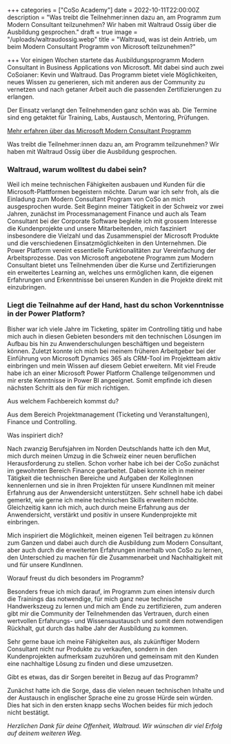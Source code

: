+++
categories = ["CoSo Academy"]
date = 2022-10-11T22:00:00Z
description = "Was treibt die Teilnehmer:innen dazu an, am Programm zum Modern Consultant teilzunehmen? Wir haben mit Waltraud Ossig über die Ausbildung gesprochen."
draft = true
image = "/uploads/waltraudossig.webp"
title = "Waltraud, was ist dein Antrieb, um beim Modern Consultant Programm von Microsoft teilzunehmen?"

+++
Vor einigen Wochen startete das Ausbildungsprogramm Modern Consultant in Business Applications von Microsoft. Mit dabei sind auch zwei CoSoianer: Kevin und Waltraud. Das Programm bietet viele Möglichkeiten, neues Wissen zu generieren, sich mit anderen aus der Community zu vernetzen und nach getaner Arbeit auch die passenden Zertifizierungen zu erlangen. 

Der Einsatz verlangt den Teilnehmenden ganz schön was ab. Die Termine sind eng getaktet für Training, Labs, Austausch, Mentoring, Prüfungen. 

[Mehr erfahren über das Microsoft Modern Consultant Programm](https://www.corporatesoftware.ch/blog/der-weg-in-die-zukunft-modern-consultants-braucht-das-land/ "Infos über das Modern Consultant Programm von Microsoft")

Was treibt die Teilnehmer:innen dazu an, am Programm teilzunehmen? Wir haben mit Waltraud Ossig über die Ausbildung gesprochen.

### Waltraud, warum wolltest du dabei sein? 

Weil ich meine technischen Fähigkeiten ausbauen und Kunden für die Microsoft-Plattformen begeistern möchte. Darum war ich sehr froh, als die Einladung zum Modern Consultant Program von CoSo an mich ausgesprochen wurde. Seit Beginn meiner Tätigkeit in der Schweiz vor zwei Jahren, zunächst im Processmanagement Finance und auch als Team Consultant bei der Corporate Software begleite ich mit grossem Interesse die Kundenprojekte und unsere Mitarbeitenden, mich fasziniert insbesondere die Vielzahl und das Zusammenspiel der Microsoft Produkte und die verschiedenen Einsatzmöglichkeiten in den Unternehmen. Die Power Platform vereint essentielle Funktionalitäten zur Vereinfachung der Arbeitsprozesse. Das von Microsoft angebotene Programm zum Modern Consultant bietet uns Teilnehmenden über die Kurse und Zertifizierungen ein erweitertes Learning an, welches uns ermöglichen kann, die eigenen Erfahrungen und Erkenntnisse bei unseren Kunden in die Projekte direkt mit einzubringen.         

### Liegt die Teilnahme auf der Hand, hast du schon Vorkenntnisse in der Power Platform?  

Bisher war ich viele Jahre im Ticketing, später im Controlling tätig und habe mich auch in diesen Gebieten besonders mit den technischen Lösungen im Aufbau bis hin zu Anwenderschulungen beschäftigen und begeistern können. Zuletzt konnte ich mich bei meinem früheren Arbeitgeber bei der Einführung von Microsoft Dynamics 365 als CRM-Tool im Projektteam aktiv einbringen und mein Wissen auf diesem Gebiet erweitern. Mit viel Freude habe ich an einer Microsoft Power Platform Challenge teilgenommen und mir erste Kenntnisse in Power BI angeeignet. Somit empfinde ich diesen nächsten Schritt als den für mich richtigen. 

Aus welchem Fachbereich kommst du?  

Aus dem Bereich Projektmanagement (Ticketing und Veranstaltungen), Finance und Controlling. 

Was inspiriert dich?  

Nach zwanzig Berufsjahren im Norden Deutschlands hatte ich den Mut, mich durch meinen Umzug in die Schweiz einer neuen beruflichen Herausforderung zu stellen. Schon vorher habe ich bei der CoSo zunächst im gewohnten Bereich Finance gearbeitet. Dabei konnte ich in meiner Tätigkeit die technischen Bereiche und Aufgaben der KollegInnen kennenlernen und sie in ihren Projekten für unsere KundInnen mit meiner Erfahrung aus der Anwendersicht unterstützen. Sehr schnell habe ich dabei gemerkt, wie gerne ich meine technischen Skills erweitern möchte. Gleichzeitig kann ich mich, auch durch meine Erfahrung aus der Anwendersicht, verstärkt und positiv in unsere Kundenprojekte mit einbringen. 

Mich inspiriert die Möglichkeit, meinen eigenen Teil beitragen zu können zum Ganzen und dabei auch durch die Ausbildung zum Modern Consultant, aber auch durch die erweiterten Erfahrungen innerhalb von CoSo zu lernen, den Unterschied zu machen für die Zusammenarbeit und Nachhaltigkeit mit und für unsere KundInnen. 

Worauf freust du dich besonders im Programm? 

Besonders freue ich mich darauf, im Programm zum einen intensiv durch die Trainings das notwendige, für mich ganz neue technische Handwerkszeug zu lernen und mich am Ende zu zertifizieren, zum anderen gibt mir die Community der Teilnehmenden das Vertrauen, durch einen wertvollen Erfahrungs- und Wissensaustausch und somit dem notwendigen Rückhalt, gut durch das halbe Jahr der Ausbildung zu kommen. 

Sehr gerne baue ich meine Fähigkeiten aus, als zukünftiger Modern Consultant nicht nur Produkte zu verkaufen, sondern  in den Kundenprojekten aufmerksam zuzuhören und gemeinsam mit den Kunden eine nachhaltige Lösung zu finden und diese umzusetzen. 

Gibt es etwas, das dir Sorgen bereitet in Bezug auf das Programm? 

Zunächst hatte ich die Sorge, dass die vielen neuen technischen Inhalte und der Austausch in englischer Sprache eine zu grosse Hürde sein würden. Dies hat sich in den ersten knapp sechs Wochen beides für mich jedoch nicht bestätigt. 

_Herzlichen Dank für deine Offenheit, Waltraud. Wir wünschen dir viel Erfolg auf deinem weiteren Weg._